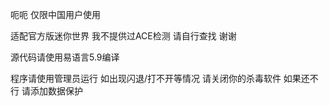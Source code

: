 呃呃 仅限中国用户使用

适配官方版迷你世界
我不提供过ACE检测 请自行查找 谢谢

源代码请使用易语言5.9编译

程序请使用管理员运行
如出现闪退/打不开等情况
请关闭你的杀毒软件
如果还不行
请添加数据保护
